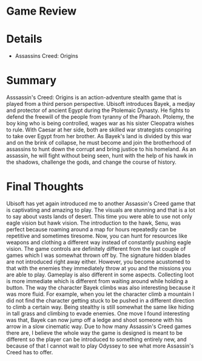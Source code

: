 # Game Review
# Details
- Assassins Creed: Origins
# Summary
Asssassin's Creed: Origins is an action-adventure stealth game that is played from a third person perspective. Ubisoft introduces Bayek, 
a medjay and protector of ancient Egypt during the Ptolemaic Dynasty. He fights to defend the freewill of the people 
from tyranny of the Pharaoh. Ptolemy, the boy king who is being controlled, wages war as his sister Cleopatra wishes to rule. With Caesar 
at her side, both are skilled war strategists conspiring to take over Egypt from her brother. As Bayek's land is divided by this war and
on the brink of collapse, he must become and join the brotherhood of assassins to hunt down the corrupt and bring justice to his homeland. 
As an assassin, he will fight without being seen, hunt with the help of his hawk in the shadows, challenge the gods, and change the course 
of history.
# Final Thoughts
Ubisoft has yet again introduced me to another Assassin's Creed game that is captivating and amazing to play. The visuals are stunning and 
that is a lot to say about vasts lands of desert. This time you were able to use not only eagle vision but hawk vision. The introduction 
to the hawk, Senu, was perfect because roaming around a map for hours repeatedly can be repetitive and sometimes tiresome. Now, you can 
hunt for resources like weapons and clothing a different way instead of constantly pushing eagle vision. The game controls are definitely 
different from the last couple of games which I was somewhat thrown off by. The signature hidden blades are not introduced right away 
either. However, you become acustomed to that with the enemies they immediately throw at you and the missions you are able to play. 
Gameplay is also different in some aspects. Collecting loot is more immediate which is different from waiting around while holding a 
button. The way the character Bayek climbs was also interesting because it was more fluid. For example, when you let the character climb 
a mountain I did not find the character getting stuck to be pushed in a different direction to climb a certain way. Being stealthy is
still somewhat the same like hiding in tall grass and climbing to evade enemies. One move I found interesting was that, Bayek can now 
jump off a ledge and shoot someone with his arrow in a slow cinematic way. Due to how many Assassin's Creed games there are, I believe the 
whole way the game is designed is meant to be different so the player can be introduced to something entirely new, and  because of that
I cannot wait to play Odyssey to see what more Assassin's Creed has to offer. 
